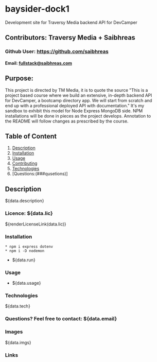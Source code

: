 # baysider-dock1

Development site for Traversy Media backend API for DevCamper

  ## Contributors: Traversy Media + Saibhreas
  
  ### Github User: https://github.com/saibhreas
  
  #### Email: fullstack@saibhreas.com
  
  ## Purpose: 

  This project is directed by TM Media, it is to quote the source "This is a project based course where we build an extensive, in-depth backend API for DevCamper, a bootcamp directory app. We will start from scratch and end up with a professional deployed API with documentation."
  It's my sandbox to exhibit this model for Node Express  MongoDB side.  NPM installations will be done in pieces as the project develops.
  Annotation to the README will follow changes as prescribed by the course.
  
  ## Table of Content
  
  1. [Description](##description)
  2. [Installation](###instalation)
  3. [Usage](###usage)
  4. [Contributing](###contributing)
  5. [Technologies](###technologies)
  6. [Questions:(###qusetions)]
  
  ## Description
  
  ${data.description}
    
  ### Licence: ${data.lic}
  
  ${renderLicenseLink(data.lic)}
  
  ### Installation
    * npm i express dotenv
    * npm i -D nodemon
  * ${data.run}  
  
  ### Usage
  
  * ${data.usage}  
  
  ### Technologies
  
  ${data.tech}
  ### Questions? Feel free to contact: ${data.email}
  
  ### Images
  
  ${data.imgs}
  
  ### Links